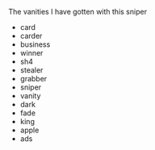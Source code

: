 The vanities I have gotten with this sniper 

- card
- carder
- business
- winner
- sh4
- stealer
- grabber
- sniper
- vanity
- dark
 - fade
- king
- apple
- ads
